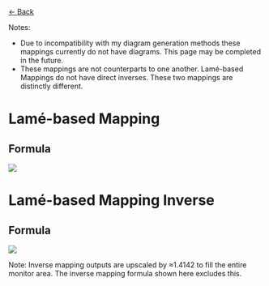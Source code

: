 [<- Back](../mappings_index.md)

Notes: 
- Due to incompatibility with my diagram generation methods these mappings currently do not have diagrams. This page may be completed in the future.
- These mappings are not counterparts to one another. Lamé-based Mappings do not have direct inverses. These two mappings are distinctly different.

# Lamé-based Mapping

## Formula
![](./images/formulas/lamé_based_mapping_formula.png)




# Lamé-based Mapping Inverse

## Formula
![](./images/formulas/lamé_based_mapping_inverse_formula.png)

Note: Inverse mapping outputs are upscaled by ≈1.4142 to fill the entire monitor area. The inverse mapping formula shown here excludes this.